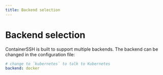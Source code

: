 ```yaml
---
title: Backend selection
---
```


<h1>Backend selection</h1>

ContainerSSH is built to support multiple backends. The backend can be changed in the configuration file:

```yaml
# change to `kubernetes` to talk to Kubernetes
backend: docker
```
